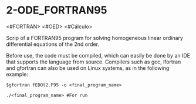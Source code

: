 # 2-ODE_FORTRAN95
<#FORTRAN> <#OED> <#Cálculo>

Scrip of a FORTRAN95 program for solving homogeneous linear ordinary differential equations of the 2nd order.

Before use, the code must be compiled, which can easily be done by an IDE that supports the language from source. 
Compilers such as gcc, lfortran and gfortran can also be used on Linux systems, as in the following example:

```$gfortran fEDOl2.F95 -o <final_program_name>```

```./<final_program_name> #For run```
